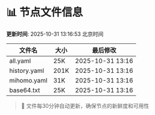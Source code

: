 # 📊 节点文件信息

**更新时间**: 2025-10-31 13:16:53 北京时间

| 文件名 | 大小 | 最后修改 |
|--------|------|----------|
| all.yaml | 25K | 2025-10-31 13:16 |
| history.yaml | 201K | 2025-10-31 13:16 |
| mihomo.yaml | 31K | 2025-10-31 13:16 |
| base64.txt | 25K | 2025-10-31 13:16 |

> 🔄 文件每30分钟自动更新，确保节点的新鲜度和可用性
